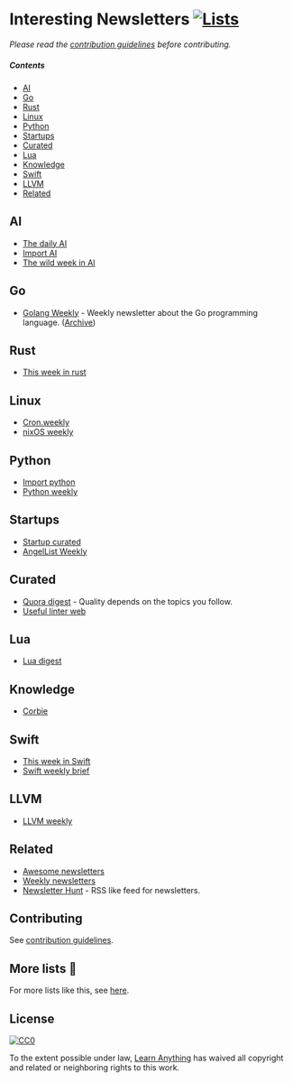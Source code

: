 # Interesting Newsletters [![Lists](https://img.shields.io/badge/More%20Lists-📔-blue.svg)](https://github.com/learn-anything/curated-lists#readme)
*Please read the [contribution guidelines](contributing.md#readme) before contributing.*

##### Contents
- [AI](#ai)
- [Go](#go)
- [Rust](#rust)
- [Linux](#linux)
- [Python](#python)
- [Startups](#startups)
- [Curated](#curated)
- [Lua](#lua)
- [Knowledge](#knowledge)
- [Swift](#swift)
- [LLVM](#llvm)
- [Related](#related)

## AI
- [The daily AI](http://thedaily.ai/)
- [Import AI](https://jack-clark.net/import-ai/)
- [The wild week in AI](https://www.getrevue.co/profile/wildml)

## Go
- [Golang Weekly](https://golangweekly.com) - Weekly newsletter about the Go programming language. ([Archive](https://golangweekly.com/issues))

## Rust
- [This week in rust](https://this-week-in-rust.org/)

## Linux
- [Cron.weekly](https://www.cronweekly.com/)
- [nixOS weekly](http://weekly.nixos.org/)

## Python
- [Import python](http://importpython.com/newsletter/)
- [Python weekly](https://www.pythonweekly.com/)

## Startups
- [Startup curated](https://startup.curated.co/)
- [AngelList Weekly](https://angel.co/newsletters)

## Curated
- [Quora digest](https://www.quora.com/topic/Quora-Weekly-Digest) - Quality depends on the topics you follow.
- [Useful linter web](http://usefulinterweb.com/)

## Lua
- [Lua digest](http://luadigest.immortalin.com/)

## Knowledge
- [Corbie](http://www.thecorbie.com/)

## Swift
- [This week in Swift](https://swiftnews.curated.co/issues/124)
- [Swift weekly brief](https://swiftweekly.github.io/issue-61/)

## LLVM
- [LLVM weekly](http://llvmweekly.org)

## Related
- [Awesome newsletters](https://github.com/vredniy/awesome-newsletters#readme)
- [Weekly newsletters](https://github.com/webpro/awesome-newsletters#readme)
- [Newsletter Hunt](https://newsletterhunt.com/) - RSS like feed for newsletters.

## Contributing
See [contribution guidelines](contributing.md#readme).

## More lists 📝
For more lists like this, see [here](https://github.com/learn-anything/curated-lists#readme).

## License
[![CC0](http://mirrors.creativecommons.org/presskit/buttons/88x31/svg/cc-zero.svg)](https://creativecommons.org/publicdomain/zero/1.0/)

To the extent possible under law, [Learn Anything](https://learn-anything.xyz) has waived all copyright and related or neighboring rights to this work.